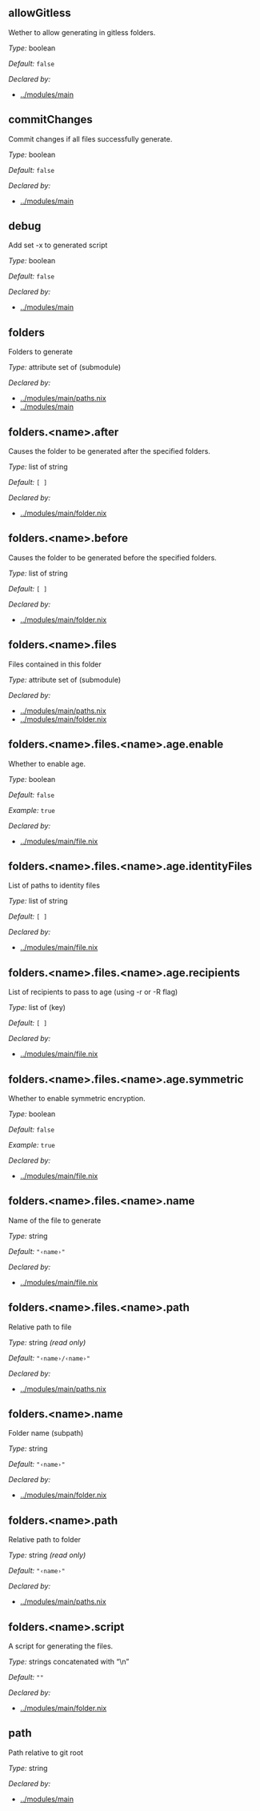 ## allowGitless



Wether to allow generating in gitless folders\.



*Type:*
boolean



*Default:*
` false `

*Declared by:*
 - [../modules/main](../modules/main)



## commitChanges



Commit changes if all files successfully generate\.



*Type:*
boolean



*Default:*
` false `

*Declared by:*
 - [../modules/main](../modules/main)



## debug



Add set -x to generated script



*Type:*
boolean



*Default:*
` false `

*Declared by:*
 - [../modules/main](../modules/main)



## folders



Folders to generate



*Type:*
attribute set of (submodule)

*Declared by:*
 - [../modules/main/paths\.nix](../modules/main/paths.nix)
 - [../modules/main](../modules/main)



## folders\.\<name>\.after



Causes the folder to be generated after the specified folders\.



*Type:*
list of string



*Default:*
` [ ] `

*Declared by:*
 - [../modules/main/folder\.nix](../modules/main/folder.nix)



## folders\.\<name>\.before



Causes the folder to be generated before the specified folders\.



*Type:*
list of string



*Default:*
` [ ] `

*Declared by:*
 - [../modules/main/folder\.nix](../modules/main/folder.nix)



## folders\.\<name>\.files



Files contained in this folder



*Type:*
attribute set of (submodule)

*Declared by:*
 - [../modules/main/paths\.nix](../modules/main/paths.nix)
 - [../modules/main/folder\.nix](../modules/main/folder.nix)



## folders\.\<name>\.files\.\<name>\.age\.enable



Whether to enable age\.



*Type:*
boolean



*Default:*
` false `



*Example:*
` true `

*Declared by:*
 - [../modules/main/file\.nix](../modules/main/file.nix)



## folders\.\<name>\.files\.\<name>\.age\.identityFiles



List of paths to identity files



*Type:*
list of string



*Default:*
` [ ] `

*Declared by:*
 - [../modules/main/file\.nix](../modules/main/file.nix)



## folders\.\<name>\.files\.\<name>\.age\.recipients



List of recipients to pass to age (using -r or -R flag)



*Type:*
list of (key)



*Default:*
` [ ] `

*Declared by:*
 - [../modules/main/file\.nix](../modules/main/file.nix)



## folders\.\<name>\.files\.\<name>\.age\.symmetric



Whether to enable symmetric encryption\.



*Type:*
boolean



*Default:*
` false `



*Example:*
` true `

*Declared by:*
 - [../modules/main/file\.nix](../modules/main/file.nix)



## folders\.\<name>\.files\.\<name>\.name



Name of the file to generate



*Type:*
string



*Default:*
` "‹name›" `

*Declared by:*
 - [../modules/main/file\.nix](../modules/main/file.nix)



## folders\.\<name>\.files\.\<name>\.path



Relative path to file



*Type:*
string *(read only)*



*Default:*
` "‹name›/‹name›" `

*Declared by:*
 - [../modules/main/paths\.nix](../modules/main/paths.nix)



## folders\.\<name>\.name



Folder name (subpath)



*Type:*
string



*Default:*
` "‹name›" `

*Declared by:*
 - [../modules/main/folder\.nix](../modules/main/folder.nix)



## folders\.\<name>\.path



Relative path to folder



*Type:*
string *(read only)*



*Default:*
` "‹name›" `

*Declared by:*
 - [../modules/main/paths\.nix](../modules/main/paths.nix)



## folders\.\<name>\.script



A script for generating the files\.



*Type:*
strings concatenated with “\\n”



*Default:*
` "" `

*Declared by:*
 - [../modules/main/folder\.nix](../modules/main/folder.nix)



## path



Path relative to git root



*Type:*
string

*Declared by:*
 - [../modules/main](../modules/main)


